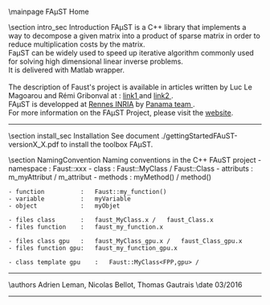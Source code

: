 \mainpage FAµST Home

\section intro_sec Introduction
 FAµST is a C++ library that implements a way to decompose a given matrix into a product of sparse matrix in order to reduce multiplication costs by the matrix. <br>
FaµST can be widely used to speed up iterative algorithm commonly used for solving high dimensional linear inverse problems. <br>
It is delivered with Matlab wrapper. <br>
<br>
The description of Faust's project is available in articles written by Luc Le Magoarou and Rémi Gribonval at : <a href="https://hal.archives-ouvertes.fr/hal-01167948v1"> link1 </a> and <a href="https://hal.archives-ouvertes.fr/hal-01156478v1"> link2 </a>. <br>
FAµST is developped at <a href="http://www.inria.fr/en/centre/rennes"> Rennes INRIA</a> by <a href="https://team.inria.fr/panama/fr/">Panama team </a>. <br>
For more information on the FAµST Project, please visit the <a href="http://faust.gforge.inria.fr"> website</a>. <br> 

<HR>

\section install_sec Installation
See document ./gettingStartedFAuST-versionX_X.pdf to install the toolbox FAµST. 

\section NamingConvention Naming conventions in the C++ FAuST project
	- namespace 		:	Faust::xxx
	- class 			: 	Faust::MyClass	/	Faust::Class
	- attributs			:	m_myAttribut	/	m_attribut
	- methods			:	myMethod()		/	method()

	- function			:	Faust::my_function()
	- variable			:	myVariable
	- object			:	myObjet

	- files class  		: 	faust_MyClass.x	/	faust_Class.x
	- files function	:	faust_my_function.x

	- files class gpu	: 	faust_MyClass_gpu.x	/	faust_Class_gpu.x
	- files function gpu:	faust_my_function_gpu.x

 	- class template gpu	: 	Faust::MyClass<FPP,gpu>	/



<HR>
\authors Adrien Leman, Nicolas Bellot, Thomas Gautrais
\date 03/2016

<HR>

